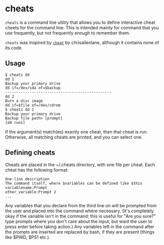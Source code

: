 cheats
======

`cheats` is a command line utility that allows you to define interactive cheat cheets for the command line.
This is intended mainly for command that you use frequently, but not frequently enough to remember them.

`cheats` was inspired by [`cheat`](htps://github.com/chrisallenlane/cheat) by chrisallenlane, although it contains none of its code.

Usage
-----

    $ cheats dd
    dd 1
    Backup your primary drive
    dd if=/dev/sda of=$backup
    ------------------------------------------------
    dd 2
    Burn a disc image
    dd if=$file of=/dev/cdrom
    $ cheats dd 1
    Backup your primary drive
    Backup file path> [prompt]
    [dd runs]

If the argument(s) match(es) exactly one cheat, then that cheat is run.
Otherwise, all matching cheats are printed, and you can select one.

Defining cheats
---------------

Cheats are placed in the ~/.cheats directory, with one file per cheat.
Each cheat has the following format:

    One-line description
    The command itself, where $variables can be defined like $this
    variablename:Prompt
    other_variable:Prompt 2
    ...

Any variables that you declare from the third line on will be prompted from the user and placed into the command where necessary.
(It's completely okay if the variable isn't in the command; this is useful for "Are you sure?" type prompts where you don't care about the input, but want the user to press enter before taking action.)
Any variables left in the command after the prompts are inserted are replaced by bash, if they are present (things like $PWD, $PS1 etc.).
